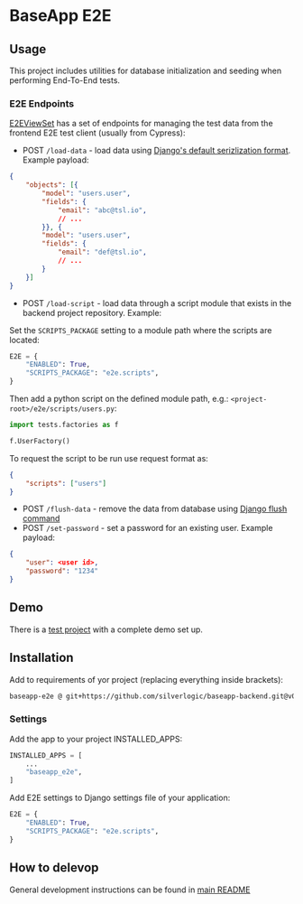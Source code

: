 # BaseApp E2E

## Usage

This project includes utilities for database initialization and seeding when performing End-To-End tests.

### E2E Endpoints

[E2EViewSet](baseapp_e2e/rest_framework/views.py) has a set of endpoints for managing the test data from the frontend E2E test client (usually from Cypress):

* POST `/load-data` - load data using [Django's default serizlization format](https://docs.djangoproject.com/en/4.2/topics/serialization/#serialization-formats-json). Example payload:

``` json
{
    "objects": [{
        "model": "users.user",
        "fields": {
            "email": "abc@tsl.io",
            // ...
        }}, {
        "model": "users.user",
        "fields": {
            "email": "def@tsl.io",
            // ...
        }
    }]
}
```

* POST `/load-script` - load data through a script module that exists in the backend project repository. Example:

Set the `SCRIPTS_PACKAGE` setting to a module path where the scripts are located:

```py
E2E = {
    "ENABLED": True,
    "SCRIPTS_PACKAGE": "e2e.scripts",
}
```

Then add a python script on the defined module path, e.g.: `<project-root>/e2e/scripts/users.py`:

```py
import tests.factories as f

f.UserFactory()
```

To request the script to be run use request format as:

``` json
{
    "scripts": ["users"]
}
```

* POST `/flush-data` - remove the data from database using [Django flush command](https://docs.djangoproject.com/en/4.2/ref/django-admin/#flush)
* POST `/set-password` - set a password for an existing user. Example payload:

``` json
{
    "user": <user id>,
    "password": "1234"
}
```

## Demo

There is a [test project](testproject/) with a complete demo set up.

## Installation

Add to requirements of yor project (replacing everything inside brackets):

```bash
baseapp-e2e @ git+https://github.com/silverlogic/baseapp-backend.git@v0.1#subdirectory=baseapp-e2e
```

### Settings

Add the app to your project INSTALLED_APPS:

```py
INSTALLED_APPS = [
    ...
    "baseapp_e2e",
]
```

Add E2E settings to Django settings file of your application:

```py
E2E = {
    "ENABLED": True,
    "SCRIPTS_PACKAGE": "e2e.scripts",
}
```

## How to delevop

General development instructions can be found in [main README](..#testing)
